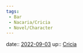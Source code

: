 ```yaml
---
tags:
 - Bar
 - Nacaria/Cricia
 - Novel/Character
---
```


date:: [2022-09-03](Daily_Note/2022-09-03.md)
up:: [Cricia](Cricia.md)


